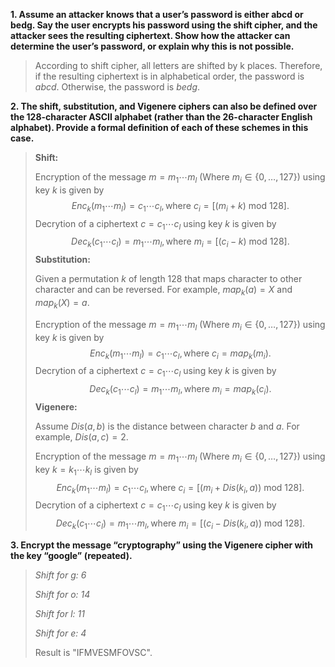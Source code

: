 **1. Assume an attacker knows that a user’s password is either abcd or bedg. Say the user encrypts his password using the shift cipher, and the attacker sees the resulting ciphertext. Show how the attacker can determine the user’s password, or explain why this is not possible.**

>According to shift cipher, all letters are shifted by k places. Therefore, if the resulting ciphertext is in alphabetical order, the password is *abcd*. Otherwise, the password is *bedg*.

**2. The shift, substitution, and Vigenere ciphers can also be defined over the 128-character ASCII alphabet (rather than the 26-character English alphabet). Provide a formal definition of each of these schemes in this case.**

>**Shift:**
>
>Encryption of the message $m=m_1\cdots m_l$ (Where $m_i\in\{0,\dots,127\}$) using key $k$ is given by 
>$$
>Enc_k(m_1\cdots m_l) = c_1\cdots c_l, \text{where }c_i = [(m_i+k)\text{ mod } 128].
>$$
>Decrytion of a ciphertext $c=c_1\cdots c_l$ using key $k$ is given by 
>$$
>Dec_k(c_1\cdots c_l) = m_1\cdots m_l, \text{where }m_i = [(c_i-k)\text{ mod } 128].
>$$
>**Substitution:**
>
>Given a permutation $k$ of length 128 that maps character to other character and can be reversed. For example, $map_k(a) = X$ and $map_k(X)= a$.
>
>Encryption of the message $m=m_1\cdots m_l$ (Where $m_i\in\{0,\dots,127\}$) using key $k$ is given by 
>$$
>Enc_k(m_1\cdots m_l) = c_1\cdots c_l, \text{where }c_i = map_k(m_i).
>$$
>Decrytion of a ciphertext $c=c_1\cdots c_l$ using key $k$ is given by 
>$$
>Dec_k(c_1\cdots c_l) = m_1\cdots m_l, \text{where }m_i = map_k(c_i).
>$$
>**Vigenere:**
>
>Assume $Dis(a,b)$ is the distance between character $b$ and $a$. For example, $Dis(a,c) = 2$.
>
>Encryption of the message $m=m_1\cdots m_l$ (Where $m_i\in\{0,\dots,127\}$) using key $k=k_1\cdots k_l$ is given by 
>$$
>Enc_k(m_1\cdots m_l) = c_1\cdots c_l, \text{where }c_i = [(m_i+Dis(k_i,a))\text{ mod } 128].
>$$
>Decrytion of a ciphertext $c=c_1\cdots c_l$ using key $k$ is given by 
>$$
>Dec_k(c_1\cdots c_l) = m_1\cdots m_l, \text{where }m_i = [(c_i-Dis(k_i,a))\text{ mod } 128].
>$$

**3. Encrypt the message “cryptography” using the Vigenere cipher with the key “google” (repeated).**

>*Shift for g: 6* 
>
>*Shift for o: 14* 
>
>*Shift for l: 11* 
>
>*Shift for e: 4*
>
>Result is "IFMVESMFOVSC".